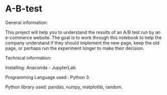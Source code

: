 # A-B-test

General information:

This project will help you to understand the results of an A/B test run by an e-commerce website. The goal is to work through this notebook to help the company understand if they should implement the new page, keep the old page, or perhaps run the experiment longer to make their decision.

Technical information:

Installing: Anaconda - JupyterLab.

Programming Language used : Python 3.

Python library used: pandas, numpy, matplotlib, random.
